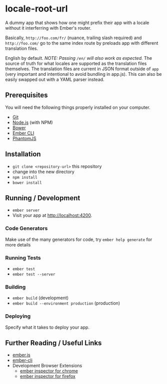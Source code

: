 # locale-root-url

A dummy app that shows how one might prefix their app with a locale without it interferring with Ember's router.

Basically, `http://foo.com/fr/` (nuance, trailing slash required) and `http://foo.com/` go to the same index route by preloads app with different translation files.  

English by default.  *NOTE: Passing `/en/` will also work as expected.*  The source of truth for what locales are supported as the translation files themselves.  The translation files are current in JSON format outside of `app` (very important and intentional to avoid bundling in app.js).  This can also be easily swapped out with a YAML parser instead.

## Prerequisites

You will need the following things properly installed on your computer.

* [Git](http://git-scm.com/)
* [Node.js](http://nodejs.org/) (with NPM)
* [Bower](http://bower.io/)
* [Ember CLI](http://www.ember-cli.com/)
* [PhantomJS](http://phantomjs.org/)

## Installation

* `git clone <repository-url>` this repository
* change into the new directory
* `npm install`
* `bower install`

## Running / Development

* `ember server`
* Visit your app at [http://localhost:4200](http://localhost:4200).

### Code Generators

Make use of the many generators for code, try `ember help generate` for more details

### Running Tests

* `ember test`
* `ember test --server`

### Building

* `ember build` (development)
* `ember build --environment production` (production)

### Deploying

Specify what it takes to deploy your app.

## Further Reading / Useful Links

* [ember.js](http://emberjs.com/)
* [ember-cli](http://www.ember-cli.com/)
* Development Browser Extensions
  * [ember inspector for chrome](https://chrome.google.com/webstore/detail/ember-inspector/bmdblncegkenkacieihfhpjfppoconhi)
  * [ember inspector for firefox](https://addons.mozilla.org/en-US/firefox/addon/ember-inspector/)

